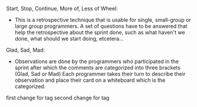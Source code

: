 Start, Stop, Continue, More of, Less of Wheel:

* This is a retrospective technique that is usable for single, small-group or
    large group programmers. A set of questions have to be answered that help the retrospective about the sprint done, such as what haven't we done, what should we start doing, etcetera...

Glad, Sad, Mad:

* Observations are done by the programmers who participated in the sprint
    after which the comments are categorized into three brackets (Glad, Sad or Mad) Each programmer takes their turn to describe their observation and place their card on a whiteboard which is the categorized. 

first change for tag
second change for tag